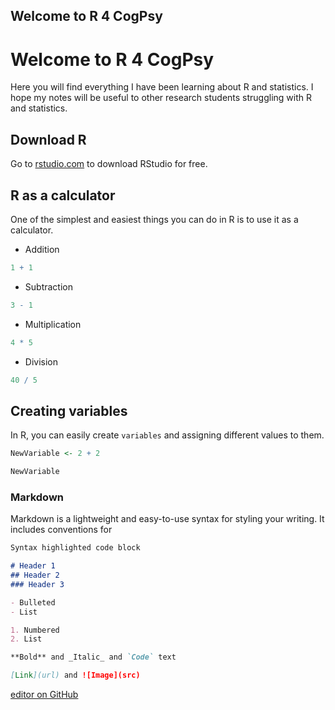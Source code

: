 ## Welcome to R 4 CogPsy


# Welcome to **R** 4 CogPsy

Here you will find everything I have been learning about R and statistics. I hope my notes will be useful to other research students struggling with R and statistics.


## Download R

Go to [rstudio.com](https://rstudio.com/products/rstudio/) to download RStudio for free.


## R as a calculator

One of the simplest and easiest things you can do in R is to use it as a calculator.

- Addition
```r
1 + 1
```

- Subtraction
```r
3 - 1
```

- Multiplication
```r
4 * 5
```

- Division
```r
40 / 5
```

## Creating variables

In R, you can easily create `variables` and assigning different values to them.

```r
NewVariable <- 2 + 2
```

```r
NewVariable
```


### Markdown

Markdown is a lightweight and easy-to-use syntax for styling your writing. It includes conventions for

```markdown
Syntax highlighted code block

# Header 1
## Header 2
### Header 3

- Bulleted
- List

1. Numbered
2. List

**Bold** and _Italic_ and `Code` text

[Link](url) and ![Image](src)
```



 [editor on GitHub](https://github.com/simOne3107/R4CogPsy/edit/master/README.md) 
